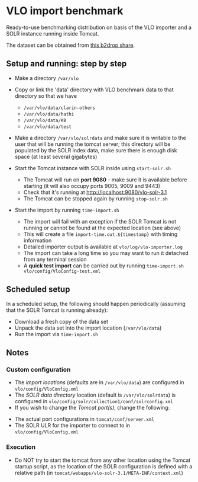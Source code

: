 # VLO import benchmark

Ready-to-use benchmarking distribution on basis of the VLO importer and a SOLR
instance running inside Tomcat. 

The dataset can be obtained from 
[this b2drop share](https://b2drop.eudat.eu/public.php?service=files&t=a3e18f04e900fab527e4af3727524f55).

## Setup and running: step by step

- Make a directory `/var/vlo`

- Copy or link the 'data' directory with VLO benchmark data to that directory so
that we have
  * `/var/vlo/data/clarin-others`
  * `/var/vlo/data/hathi`
  * `/var/vlo/data/KB`
  * `/var/vlo/data/test`

- Make a directory `/var/vlo/solrdata` and make sure it is writable to the user
that will be running the tomcat server; this directory will be populated by
the SOLR index data, make sure there is enough disk space (at least several
gigabytes)
	
- Start the Tomcat instance with SOLR inside using `start-solr.sh`
  * The Tomcat will run on __port 9080__ - make sure it is available before starting
  (it will also occupy ports 9005, 9009 and 9443)
  * Check that it's running at <http://localhost:9080/vlo-solr-3.1>
  * The Tomcat can be stopped again by running `stop-solr.sh`

- Start the import by running `time-import.sh`
  * The import will fail with an exception if the SOLR Tomcat is not running or
  cannot be found at the expected location (see above)
  * This will create a file `import-time.out.${timestamp}` with timing
  information
  * Detailed importer output is available at `vlo/log/vlo-importer.log`
  * The import can take a long time so you may want to run it detached from
  any terminal session
  * A __quick test import__ can be carried out by running
 		`time-import.sh vlo/config/VloConfig-test.xml`

## Scheduled setup ##

In a scheduled setup, the following should happen periodically (assuming that 
the SOLR Tomcat is running already):
- Download a fresh copy of the data set
- Unpack the data set into the import location (`/var/vlo/data`)
- Run the import via `time-import.sh`

## Notes

### Custom configuration

- The _import locations_ (defaults are in `/var/vlo/data`) are configured in
`vlo/config/VloConfig.xml`
- The _SOLR data directory_ location (default is `/var/vlo/solrdata`) 
is configured in `vlo/config/solr/collection1/conf/solrconfig.xml`
- If you wish to change the _Tomcat port(s)_, change the following:
 * The actual port configurations in `tomcat/conf/server.xml`
 * The SOLR ULR for the importer to connect to in `vlo/config/VloConfig.xml`

### Execution 
 
- Do NOT try to start the tomcat from any other location using the Tomcat 
startup script, as the location of the SOLR configuration is defined with a 
relative path (in `tomcat/webapps/vlo-solr-3.1/META-INF/context.xml`)
